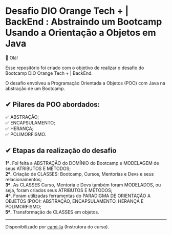 <h1> Desafio DIO Orange Tech + | BackEnd : Abstraindo um Bootcamp Usando a Orientação a Objetos em Java</h1>

<p> 👋 Olá!<br>

Esse repositório foi criado com o objetivo de realizar o desafio do Bootcamp DIO Orange Tech + | BackEnd.<br> 

O desafio envolveu a Programação Orientada a Objetos (POO) com Java na abstração de um Bootcamp.</p>


<h2>✔ Pilares da POO abordados:</h2>

<p>
✅ ABSTRAÇÃO;<br>
✅ ENCAPSULAMENTO;<br>
✅ HERANÇA;<br>
✅ POLIMORFISMO.<br>
</p>


<h2>✔ Etapas da realização do desafio </h2>

<p>
<strong>	1ª.</strong> Foi feita a ABSTRAÇÃO do DOMÍNIO do Bootcamp e MODELAGEM de seus ATRIBUTOS E MÉTODOS; <br>
<strong>	2ª.</strong> Criação de CLASSES: Bootcamp, Cursos, Mentorias e Devs e seus relacionamentos; <br>
<strong>	3ª.</strong> As CLASSES Curso, Mentoria e Devs também foram MODELADOS, ou seja, foram criados seus ATRIBUTOS E MÉTODOS; <br> 
<strong>	4ª.</strong> Foram utilizadas ferramentas do PARADIGMA DE ORIENTAÇÃO A OBJETOS (POO): ABSTRAÇÃO, ENCAPSULAMENTO, HERANÇA E POLIMORFISMO; <br>
<strong>	5ª.</strong> Transformação de CLASSES em objetos.<br>
</p>

------------

Disponibilizado por [cami-la](https://www.linkedin.com/in/cami-la/ "cami-la") (Instrutora do curso).
